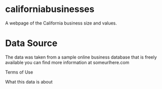 # californiabusinesses
A webpage of the California business size and values.
# Data Source
The data was taken from a sample online business database that is freely available you can find more information at someurlhere.com

Terms of Use 

What this data is about





